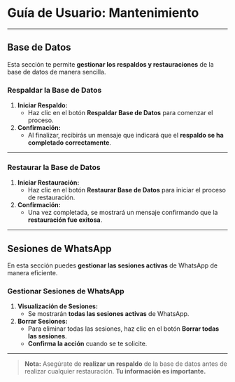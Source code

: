 # Guía de Usuario: **Mantenimiento**

---

## **Base de Datos**

Esta sección te permite **gestionar los respaldos y restauraciones** de la base de datos de manera sencilla.

### **Respaldar la Base de Datos**

1. **Iniciar Respaldo:**
   - Haz clic en el botón **Respaldar Base de Datos** para comenzar el proceso.
2. **Confirmación:**
   - Al finalizar, recibirás un mensaje que indicará que el **respaldo se ha completado correctamente**.

---

### **Restaurar la Base de Datos**

1. **Iniciar Restauración:**
   - Haz clic en el botón **Restaurar Base de Datos** para iniciar el proceso de restauración.
2. **Confirmación:**
   - Una vez completada, se mostrará un mensaje confirmando que la **restauración fue exitosa**.

---

## **Sesiones de WhatsApp**

En esta sección puedes **gestionar las sesiones activas** de WhatsApp de manera eficiente.

### **Gestionar Sesiones de WhatsApp**

1. **Visualización de Sesiones:**
   - Se mostrarán **todas las sesiones activas** de WhatsApp.
2. **Borrar Sesiones:**
   - Para eliminar todas las sesiones, haz clic en el botón **Borrar todas las sesiones**.
   - **Confirma la acción** cuando se te solicite.

---

> **Nota:** Asegúrate de **realizar un respaldo** de la base de datos antes de realizar cualquier restauración. **Tu información es importante.**
